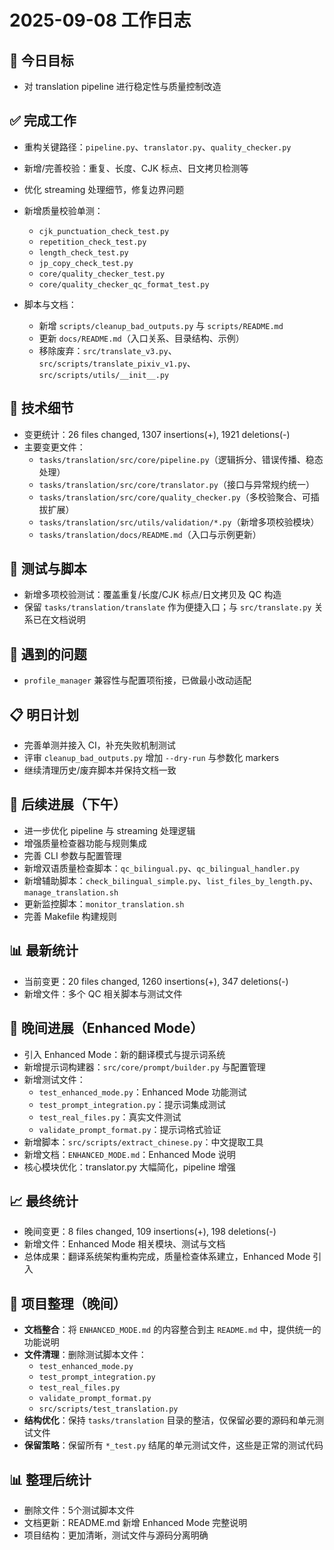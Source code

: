 # 2025-09-08 工作日志

## 🎯 今日目标
- 对 translation pipeline 进行稳定性与质量控制改造

## ✅ 完成工作
- 重构关键路径：`pipeline.py`、`translator.py`、`quality_checker.py`
- 新增/完善校验：重复、长度、CJK 标点、日文拷贝检测等
- 优化 streaming 处理细节，修复边界问题

- 新增质量校验单测：
  - `cjk_punctuation_check_test.py`
  - `repetition_check_test.py`
  - `length_check_test.py`
  - `jp_copy_check_test.py`
  - `core/quality_checker_test.py`
  - `core/quality_checker_qc_format_test.py`

- 脚本与文档：
  - 新增 `scripts/cleanup_bad_outputs.py` 与 `scripts/README.md`
  - 更新 `docs/README.md`（入口关系、目录结构、示例）
  - 移除废弃：`src/translate_v3.py`、`src/scripts/translate_pixiv_v1.py`、`src/scripts/utils/__init__.py`

## 🔧 技术细节
- 变更统计：26 files changed, 1307 insertions(+), 1921 deletions(-)
- 主要变更文件：
  - `tasks/translation/src/core/pipeline.py`（逻辑拆分、错误传播、稳态处理）
  - `tasks/translation/src/core/translator.py`（接口与异常规约统一）
  - `tasks/translation/src/core/quality_checker.py`（多校验聚合、可插拔扩展）
  - `tasks/translation/src/utils/validation/*.py`（新增多项校验模块）
  - `tasks/translation/docs/README.md`（入口与示例更新）

## 🧪 测试与脚本
- 新增多项校验测试：覆盖重复/长度/CJK 标点/日文拷贝及 QC 构造
- 保留 `tasks/translation/translate` 作为便捷入口；与 `src/translate.py` 关系已在文档说明

## 🚧 遇到的问题
- `profile_manager` 兼容性与配置项衔接，已做最小改动适配

## 📋 明日计划
- 完善单测并接入 CI，补充失败机制测试
- 评审 `cleanup_bad_outputs.py` 增加 `--dry-run` 与参数化 markers
- 继续清理历史/废弃脚本并保持文档一致

## 🔄 后续进展（下午）
- 进一步优化 pipeline 与 streaming 处理逻辑
- 增强质量检查器功能与规则集成
- 完善 CLI 参数与配置管理
- 新增双语质量检查脚本：`qc_bilingual.py`、`qc_bilingual_handler.py`
- 新增辅助脚本：`check_bilingual_simple.py`、`list_files_by_length.py`、`manage_translation.sh`
- 更新监控脚本：`monitor_translation.sh`
- 完善 Makefile 构建规则

## 📊 最新统计
- 当前变更：20 files changed, 1260 insertions(+), 347 deletions(-)
- 新增文件：多个 QC 相关脚本与测试文件

## 🚀 晚间进展（Enhanced Mode）
- 引入 Enhanced Mode：新的翻译模式与提示词系统
- 新增提示词构建器：`src/core/prompt/builder.py` 与配置管理
- 新增测试文件：
  - `test_enhanced_mode.py`：Enhanced Mode 功能测试
  - `test_prompt_integration.py`：提示词集成测试
  - `test_real_files.py`：真实文件测试
  - `validate_prompt_format.py`：提示词格式验证
- 新增脚本：`src/scripts/extract_chinese.py`：中文提取工具
- 新增文档：`ENHANCED_MODE.md`：Enhanced Mode 说明
- 核心模块优化：translator.py 大幅简化，pipeline 增强

## 📈 最终统计
- 晚间变更：8 files changed, 109 insertions(+), 198 deletions(-)
- 新增文件：Enhanced Mode 相关模块、测试与文档
- 总体成果：翻译系统架构重构完成，质量检查体系建立，Enhanced Mode 引入

## 🧹 项目整理（晚间）
- **文档整合**：将 `ENHANCED_MODE.md` 的内容整合到主 `README.md` 中，提供统一的功能说明
- **文件清理**：删除测试脚本文件：
  - `test_enhanced_mode.py`
  - `test_prompt_integration.py` 
  - `test_real_files.py`
  - `validate_prompt_format.py`
  - `src/scripts/test_translation.py`
- **结构优化**：保持 `tasks/translation` 目录的整洁，仅保留必要的源码和单元测试文件
- **保留策略**：保留所有 `*_test.py` 结尾的单元测试文件，这些是正常的测试代码

## 📊 整理后统计
- 删除文件：5个测试脚本文件
- 文档更新：README.md 新增 Enhanced Mode 完整说明
- 项目结构：更加清晰，测试文件与源码分离明确

